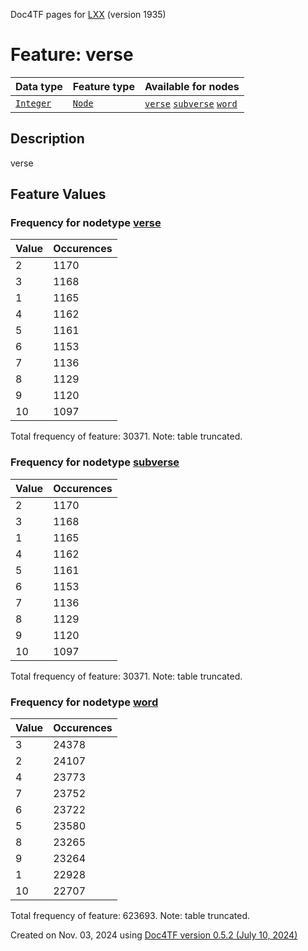 Doc4TF pages for [LXX](https://github.com/CenterBLC/LXX) (version 1935)
# Feature: verse
Data type|Feature type|Available for nodes
---|---|---
[`Integer`](featuresbydatatype.md#integer)|[`Node`](featuresbytype.md#node)| [`verse`](featuresbynodetype.md#verse)  [`subverse`](featuresbynodetype.md#subverse)  [`word`](featuresbynodetype.md#word) 
## Description
verse
## Feature Values
### Frequency for nodetype [verse](featuresbynodetype.md#verse)
Value|Occurences
---|---
2|1170
3|1168
1|1165
4|1162
5|1161
6|1153
7|1136
8|1129
9|1120
10|1097

Total frequency of feature: 30371. Note: table truncated.
 ### Frequency for nodetype [subverse](featuresbynodetype.md#subverse)
Value|Occurences
---|---
2|1170
3|1168
1|1165
4|1162
5|1161
6|1153
7|1136
8|1129
9|1120
10|1097

Total frequency of feature: 30371. Note: table truncated.
 ### Frequency for nodetype [word](featuresbynodetype.md#word)
Value|Occurences
---|---
3|24378
2|24107
4|23773
7|23752
6|23722
5|23580
8|23265
9|23264
1|22928
10|22707

Total frequency of feature: 623693. Note: table truncated.
  

Created on Nov. 03, 2024 using [Doc4TF version 0.5.2 (July 10, 2024)](https://github.com/tonyjurg/Doc4TF/blob/main/CreateFeatureDoc.ipynb) 